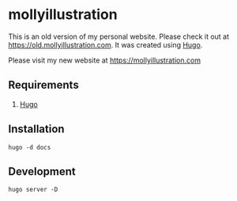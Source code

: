 # mollyillustration

This is an old version of my personal website. Please check it out at https://old.mollyillustration.com. It was created using [Hugo](https://gohugo.io/).

Please visit my new website at https://mollyillustration.com

## Requirements

1. [Hugo](https://gohugo.io/)

## Installation

`hugo -d docs`

## Development

`hugo server -D`

